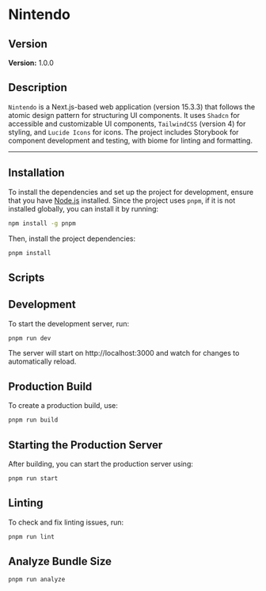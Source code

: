 # Nintendo

## Version

**Version:** 1.0.0

## Description

`Nintendo` is a Next.js-based web application (version 15.3.3) that follows the atomic design pattern for structuring UI components. It uses `Shadcn` for accessible and customizable UI components, `TailwindCSS` (version 4) for styling, and `Lucide Icons` for icons. The project includes Storybook for component development and testing, with biome for linting and formatting.

---

## Installation

To install the dependencies and set up the project for development, ensure that you have [Node.js](https://nodejs.org/) installed. Since the project uses `pnpm`, if it is not installed globally, you can install it by running:

```bash
npm install -g pnpm
```

Then, install the project dependencies:

```bash
pnpm install
```

## Scripts

## Development

To start the development server, run:

```bash
pnpm run dev
```

The server will start on http://localhost:3000 and watch for changes to automatically reload.

## Production Build

To create a production build, use:

```bash
pnpm run build
```

## Starting the Production Server

After building, you can start the production server using:

```bash
pnpm run start
```

## Linting

To check and fix linting issues, run:

```bash
pnpm run lint
```

## Analyze Bundle Size

```bash
pnpm run analyze
```
